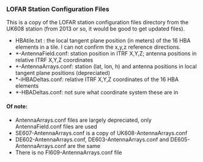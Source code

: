 ### LOFAR Station Configuration Files

This is a copy of the LOFAR station configuration files directory from the UK608 station (from 2013 or so, it would be good to get updated files).

* HBAtile.txt : the local tangent plane position (in meters) of the 16 HBA elements in a tile. I can not confirm the x,y,z reference directions.
* *-AntennaField.conf: station position in ITRF X,Y,Z; antenna positions in relative ITRF X,Y,Z coordinates
* *-AntennaArrays.conf: station (lat, lon, h) and antenna positions in local tangent plane positions (depreciated)
* *-iHBADeltas.conf: relative ITRF X,Y,Z coordinates of the 16 HBA elements
* *-HBADeltas.conf: not sure what coordinate system these are in

#### Of note:

* AntennaArrays.conf files are largely depreciated, only AntennaField.conf files are used
* SE607-AntennaArrays.conf is a copy of UK608-AntennaArrays.conf
* DE602-AntennaArrays.conf, DE603-AntennaArrays.conf and DE605-AntennaArrays.conf are the same
* There is no FI609-AntennaArrays.conf file

